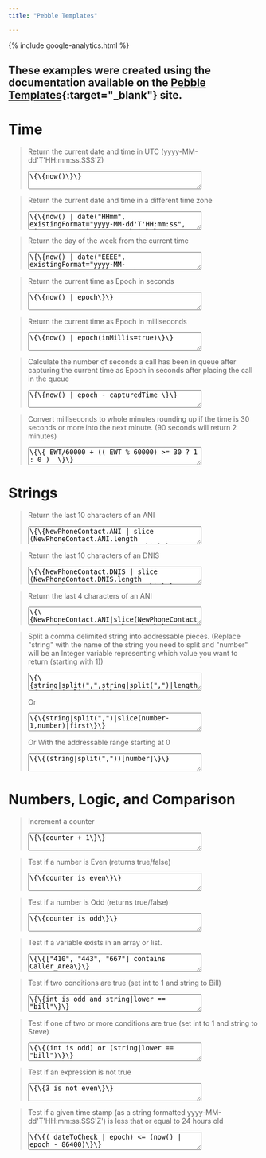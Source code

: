 ```yaml
---
title: "Pebble Templates"

---
```

{% include google-analytics.html %}
<style>
    textarea{
        width:75%;
    }
</style>

## These examples were created using the documentation available on the [Pebble Templates](https://pebbletemplates.io/){:target="_blank"} site.



# Time

> Return the current date and time in UTC (yyyy-MM-dd'T'HH:mm:ss.SSS'Z)
>
> <textarea readonly>\{\{now()\}\}</textarea><br>
>

> Return the current date and time in a different time zone
>
> <textarea readonly>\{\{now() | date("HHmm", existingFormat="yyyy-MM-dd'T'HH:mm:ss", timeZone="America/New_York")\}\}</textarea><br>
>

> Return the day of the week from the current time
>
> <textarea readonly>\{\{now() | date("EEEE", existingFormat="yyyy-MM-dd'T'HH:mm:ss.SSS'Z'") \}\}</textarea><br>

> Return the current time as Epoch in seconds
>
> <textarea readonly>\{\{now() | epoch\}\}</textarea><br>

> Return the current time as Epoch in milliseconds
>
> <textarea readonly>\{\{now() | epoch(inMillis=true)\}\}</textarea><br>

> Calculate the number of seconds a call has been in queue after capturing the current time as Epoch in seconds after placing the call in the queue
>
> <textarea readonly>\{\{now() | epoch - capturedTime \}\}</textarea><br>

> Convert milliseconds to whole minutes rounding up if the time is 30 seconds or more into the next minute. (90 seconds will return 2 minutes)
>
> <textarea readonly>\{\{ EWT/60000 + (( EWT % 60000) >= 30 ? 1 : 0 )  \}\}</textarea><br>

# Strings

> Return the last 10 characters of an ANI 
> 
> <textarea readonly>\{\{NewPhoneContact.ANI | slice (NewPhoneContact.ANI.length -10,NewPhoneContact.ANI.length)\}\}</textarea><br>
>

> Return the last 10 characters of an DNIS 
> 
> <textarea readonly>\{\{NewPhoneContact.DNIS | slice (NewPhoneContact.DNIS.length -10,NewPhoneContact.DNIS.length)\}\} </textarea><br>
>

> Return the last 4 characters of an ANI 
> 
> <textarea readonly>\{\{NewPhoneContact.ANI|slice(NewPhoneContact-4,NewPhoneContact.ANI.length)\}\}</textarea><br>
>

> Split a comma delimited string into addressable pieces. (Replace "string" with the name of the string you need to split and "number" will be an Integer variable representing which value you want to return (starting with 1))
>
> <textarea readonly>\{\{string|split(",",string|split(",")|length-(string|split(",")|length-number))|last|split(",")|first\}\}</textarea><br>
>
> Or
>
> <textarea readonly>\{\{string|split(",")|slice(number-1,number)|first\}\}</textarea><br>
>
> Or With the addressable range starting at 0
>
> <textarea readonly>\{\{(string|split(","))[number]\}\}</textarea><br>
>


# Numbers, Logic, and Comparison

> Increment a counter 
>
> <textarea readonly>\{\{counter + 1\}\}</textarea><br>
>

> Test if a number is Even (returns true/false)
>
> <textarea readonly>\{\{counter is even\}\}</textarea><br>
>

> Test if a number is Odd (returns true/false)
>
> <textarea readonly>\{\{counter is odd\}\}</textarea><br>
>

> Test if a variable exists in an array or list.
>
> <textarea readonly>\{\{["410", "443", "667"] contains Caller_Area\}\}</textarea><br>
>

> Test if two conditions are true (set int to 1 and string to Bill)
>
> <textarea readonly>\{\{int is odd and string|lower == "bill"\}\}</textarea><br>
>

> Test if one of two or more conditions are true (set int to 1 and string to Steve)
>
> <textarea readonly>\{\{(int is odd) or (string|lower == "bill")\}\}</textarea><br>
>

> Test if an expression is not true
>
> <textarea readonly>\{\{3 is not even\}\}</textarea><br>
> 

> Test if a given time stamp (as a string formatted yyyy-MM-dd'T'HH:mm:ss.SSS'Z') is less that or equal to 24 hours old
>
> <textarea readonly>\{\{( dateToCheck | epoch) <= (now() | epoch - 86400)\}\}</textarea><br>
> 





<!-- > <textarea readonly>\{\{split("\\|")\}\}</textarea> -->
>







<script> (function() {Array.from(document.querySelectorAll("textarea")).forEach((element) => {element.value = element.value.replaceAll("\\{","{").replaceAll("\\}","}").replaceAll("\\\\","\\"); console.log(element.value)})})()</script>
